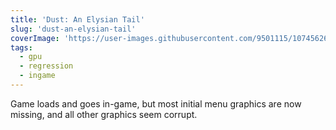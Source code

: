 ```yaml
---
title: 'Dust: An Elysian Tail'
slug: 'dust-an-elysian-tail'
coverImage: 'https://user-images.githubusercontent.com/9501115/107456269-c82a5680-6b47-11eb-9396-ba15287f60e0.png'
tags:
  - gpu
  - regression
  - ingame
---
```


Game loads and goes in-game, but most initial menu graphics are now missing, and all other graphics seem corrupt.

